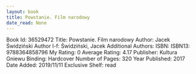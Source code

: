 ```yaml
---
layout: book
title: Powstanie. Film narodowy
date_read: None
---
```


Book Id: 36529472
Title: Powstanie. Film narodowy
Author: Jacek Świdziński
Author l-f: Świdziński, Jacek
Additional Authors: 
ISBN: 
ISBN13: 9788364858796
My Rating: 0
Average Rating: 4.17
Publisher: Kultura Gniewu
Binding: Hardcover
Number of Pages: 320
Year Published: 2017
Date Added: 2019/11/11
Exclusive Shelf: read

